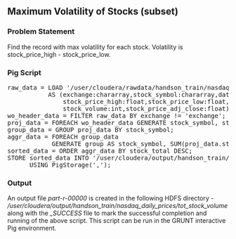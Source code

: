 ## Maximum Volatility of Stocks (subset)

### Problem Statement
Find the record with max volatility for each stock. Volatility is  stock_price_high - stock_price_low.

### Pig Script
<pre>
raw_data = LOAD '/user/cloudera/rawdata/handson_train/nasdaq_daily_prices' using PigStorage(',')
           AS (exchange:chararray,stock_symbol:chararray,date:chararray,stock_price_open:float,
               stock_price_high:float,stock_price_low:float,stock_price_close:float,
               stock_volume:int,stock_price_adj_close:float);
wo_header_data = FILTER raw_data BY exchange != 'exchange';
proj_data = FOREACH wo_header_data GENERATE stock_symbol, stock_volume;
group_data = GROUP proj_data BY stock_symbol;
aggr_data = FOREACH group_data 
            GENERATE group AS stock_symbol, SUM(proj_data.stock_volume) AS stock_total;
sorted_data = ORDER aggr_data BY stock_total DESC;
STORE sorted_data INTO '/user/cloudera/output/handson_train/nasdaq_daily_prices/tot_stock_volume'
      USING PigStorage(',');
</pre>

### Output
An output file <i>part-r-00000</i> is created in the following HDFS directory - <i>/user/cloudera/output/handson_train/nasdaq_daily_prices/tot_stock_volume</i> along with the <i>_SUCCESS</i> file to mark the successful completion and running of the above script. This script can be run in the GRUNT interactive Pig environment.
